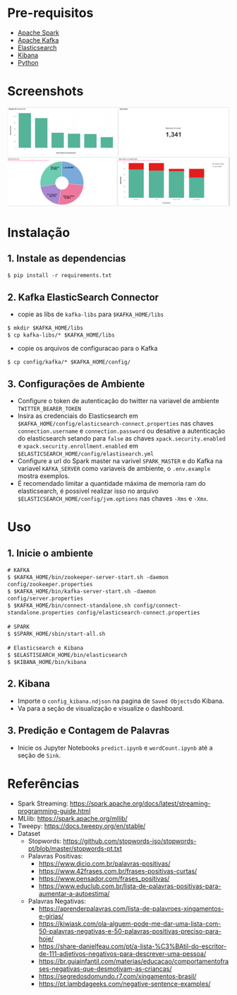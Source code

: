 # Pre-requisitos
- [Apache Spark](https://spark.apache.org/downloads.html)
- [Apache Kafka](https://kafka.apache.org/downloads)
- [Elasticsearch](https://www.elastic.co/pt/downloads/elasticsearch)
- [Kibana](https://www.elastic.co/pt/downloads/kibana)
- [Python](https://www.python.org/downloads/)

# Screenshots
![stats](./assets/stats.png)
![eleicao](./assets/election.png)

# Instalação
## 1. Instale as dependencias
```
$ pip install -r requirements.txt
```
## 2. Kafka ElasticSearch Connector
- copie as libs de `kafka-libs` para `$KAFKA_HOME/libs`
```
$ mkdir $KAFKA_HOME/libs
$ cp kafka-libs/* $KAFKA_HOME/libs
```

- copie os arquivos de configuracao para o Kafka
```
$ cp config/kafka/* $KAFKA_HOME/config/
```
## 3. Configurações de Ambiente
- Configure o token de autenticação do twitter na variavel de ambiente `TWITTER_BEARER_TOKEN`
- Insira as credenciais do Elasticsearch em `$KAFKA_HOME/config/elasticsearch-connect.properties` nas chaves `connection.username` e `connection.password` ou desative a autenticação do elasticsearch setando para `false` as chaves `xpack.security.enabled` e `xpack.security.enrollment.enabled` em `$ELASTICSEARCH_HOME/config/elastisearch.yml`
- Configure a url do Spark master na varivel `SPARK_MASTER` e do Kafka na variavel `KAFKA_SERVER` como variaveis de ambiente, o `.env.example` mostra exemplos.
- É recomendado limitar a quantidade máxima de memoria ram do elasticsearch, é possivel realizar isso no arquivo `$ELASTICSEARCH_HOME/config/jvm.options` nas chaves `-Xms` e `-Xmx`.

# Uso
## 1. Inicie o ambiente
```
# KAFKA
$ $KAFKA_HOME/bin/zookeeper-server-start.sh -daemon config/zookeeper.properties          
$ $KAFKA_HOME/bin/kafka-server-start.sh -daemon config/server.properties
$ $KAFKA_HOME/bin/connect-standalone.sh config/connect-standalone.properties config/elasticsearch-connect.properties

# SPARK
$ $SPARK_HOME/sbin/start-all.sh

# Elasticsearch e Kibana
$ $ELASTISEARCH_HOME/bin/elasticsearch
$ $KIBANA_HOME/bin/kibana
```

## 2. Kibana
- Importe o `config_kibana.ndjson` na pagina de `Saved Objects`do Kibana.
- Va para a seção de visualização e visualize o dashboard.

## 3. Predição e Contagem de Palavras
- Inicie os Jupyter Notebooks `predict.ipynb` e `wordCount.ipynb` até a seção de `Sink`.

# Referências
- Spark Streaming: https://spark.apache.org/docs/latest/streaming-programming-guide.html
- MLlib: https://spark.apache.org/mllib/
- Tweepy: https://docs.tweepy.org/en/stable/
- Dataset
    - Stopwords: https://github.com/stopwords-iso/stopwords-pt/blob/master/stopwords-pt.txt
    - Palavras Positivas:
        - https://www.dicio.com.br/palavras-positivas/
        - https://www.42frases.com.br/frases-positivas-curtas/
        - https://www.pensador.com/frases_positivas/
        - https://www.educlub.com.br/lista-de-palavras-positivas-para-aumentar-a-autoestima/
    - Palavras Negativas:
        - https://aprenderpalavras.com/lista-de-palavroes-xingamentos-e-girias/
        - https://kiwiask.com/ola-alguem-pode-me-dar-uma-lista-com-50-palavras-negativas-e-50-palavras-positivas-preciso-para-hoje/
        - https://share-danielfeau.com/pt/a-lista-%C3%BAtil-do-escritor-de-111-adjetivos-negativos-para-descrever-uma-pessoa/
        - https://br.guiainfantil.com/materias/educacao/comportamentofrases-negativas-que-desmotivam-as-criancas/
        - https://segredosdomundo.r7.com/xingamentos-brasil/
        - https://pt.lambdageeks.com/negative-sentence-examples/